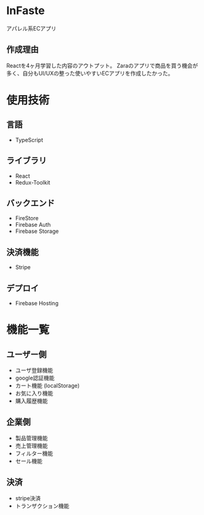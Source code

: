 # InFaste

アパレル系ECアプリ

## 作成理由
Reactを4ヶ月学習した内容のアウトプット。
Zaraのアプリで商品を買う機会が多く、自分もUI/UXの整った使いやすいECアプリを作成したかった。

# 使用技術

## 言語
- TypeScript

## ライブラリ
- React
- Redux-Toolkit

## バックエンド
- FireStore
- Firebase Auth
- Firebase Storage

## 決済機能
- Stripe

## デプロイ
- Firebase Hosting

# 機能一覧

## ユーザー側
- ユーザ登録機能
- google認証機能
- カート機能 (localStorage)
- お気に入り機能
- 購入履歴機能

## 企業側
- 製品管理機能
- 売上管理機能
- フィルター機能
- セール機能

## 決済
- stripe決済
- トランザクション機能
